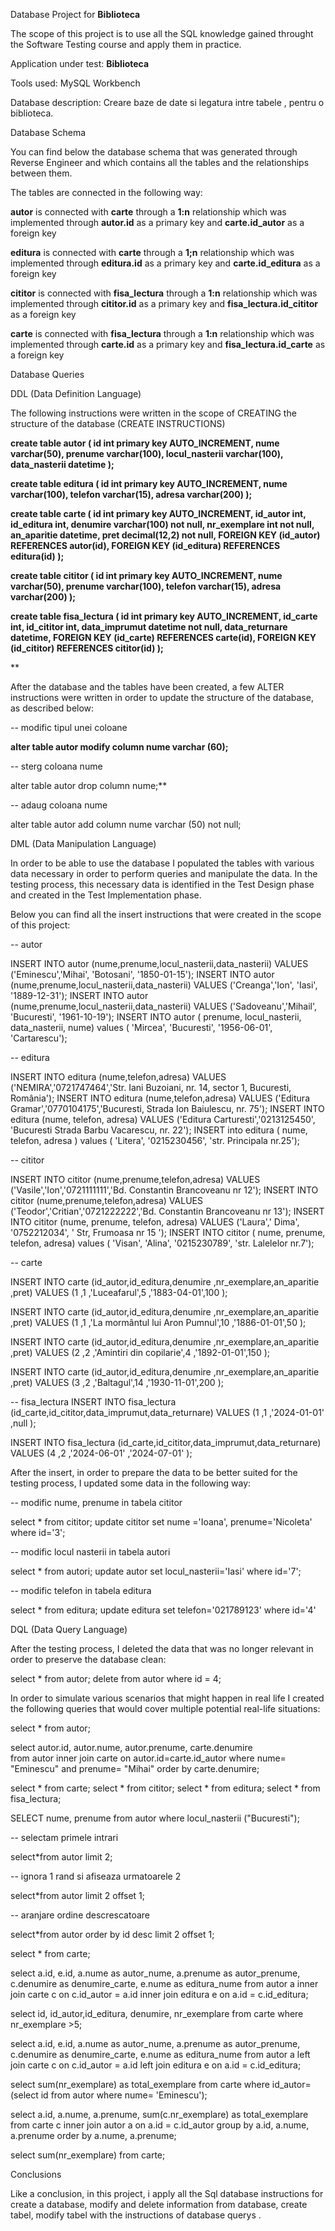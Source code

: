 

Database Project for **Biblioteca**

The scope of this project is to use all the SQL knowledge gained throught the Software Testing course and apply them in practice.

Application under test: **Biblioteca**

Tools used: MySQL Workbench

Database description: Creare baze de date si legatura intre tabele , pentru o biblioteca.

Database Schema 

You can find below the database schema that was generated through Reverse Engineer and which contains all the tables and the relationships between them.

The tables are connected in the following way:

**autor** is connected with **carte** through a **1:n** relationship which was implemented through **autor.id** as a primary key and **carte.id_autor** as a foreign key 

**editura**  is connected with **carte**  through a **1;n** relationship which was implemented through **editura.id** as a primary key and **carte.id_editura** as a foreign key

**cititor**  is connected with **fisa_lectura** through a **1:n** relationship which was implemented through **cititor.id** as a primary key and **fisa_lectura.id_cititor** as a foreign key

**carte**  is connected with **fisa_lectura** through a **1:n** relationship which was implemented through **carte.id** as a primary key and **fisa_lectura.id_carte** as a foreign key


Database Queries

DDL (Data Definition Language)

  The following instructions were written in the scope of CREATING the structure of the database (CREATE INSTRUCTIONS)

  **create table autor (
	id int primary key AUTO_INCREMENT,
	nume varchar(50),
	prenume varchar(100),
    locul_nasterii varchar(100),
    data_nasterii datetime
);**


**create table editura (
	id int primary key AUTO_INCREMENT,
	nume varchar(100),
	telefon varchar(15),
	adresa varchar(200)
);**

**create table carte (
	id int primary key AUTO_INCREMENT,
	id_autor int,
	id_editura int,
	denumire varchar(100) not null,	
	nr_exemplare int not null,	
	an_aparitie datetime,
	pret decimal(12,2) not null,
	FOREIGN KEY (id_autor) REFERENCES autor(id),
	FOREIGN KEY (id_editura) REFERENCES editura(id)
);**
 
**create table cititor (
	id int primary key AUTO_INCREMENT,
	nume varchar(50),
	prenume varchar(100),
	telefon varchar(15),
	adresa varchar(200)
);**
	
	
**create table fisa_lectura (
	id int primary key AUTO_INCREMENT,
	id_carte int,
	id_cititor int,
	data_imprumut datetime not null,
	data_returnare datetime,
	FOREIGN KEY (id_carte) REFERENCES carte(id),
	FOREIGN KEY (id_cititor) REFERENCES cititor(id)
);**

**

  After the database and the tables have been created, a few ALTER instructions were written in order to update the structure of the database, as described below:

-- modific tipul unei coloane

**alter table autor 
modify column nume varchar (60);**

-- sterg coloana nume

alter table autor
drop column nume;**

-- adaug coloana nume

alter table autor add column nume varchar (50) not null;


  DML (Data Manipulation Language)

  In order to be able to use the database I populated the tables with various data necessary in order to perform queries and manipulate the data. 
  In the testing process, this necessary data is identified in the Test Design phase and created in the Test Implementation phase. 

  Below you can find all the insert instructions that were created in the scope of this project:

-- autor

INSERT INTO autor (nume,prenume,locul_nasterii,data_nasterii) VALUES ('Eminescu','Mihai', 'Botosani', '1850-01-15');
INSERT INTO autor (nume,prenume,locul_nasterii,data_nasterii) VALUES ('Creanga','Ion', 'Iasi', '1889-12-31');
INSERT INTO autor (nume,prenume,locul_nasterii,data_nasterii) VALUES ('Sadoveanu','Mihail', 'Bucuresti',  '1961-10-19');
INSERT INTO autor ( prenume, locul_nasterii, data_nasterii, nume) values ( 'Mircea', 'Bucuresti', '1956-06-01', 'Cartarescu');

-- editura

INSERT INTO editura (nume,telefon,adresa) VALUES ('NEMIRA','0721747464','Str. Iani Buzoiani, nr. 14, sector 1, Bucuresti, România');
INSERT INTO editura (nume,telefon,adresa) VALUES ('Editura Gramar','0770104175','Bucuresti, Strada Ion Baiulescu, nr. 75');
INSERT INTO editura (nume, telefon, adresa) VALUES ('Editura Carturesti','0213125450', 'Bucuresti Strada Barbu Vacarescu, nr. 22');
INSERT into editura ( nume, telefon, adresa ) values ( 'Litera', '0215230456', 'str. Principala nr.25');


-- cititor

INSERT INTO cititor (nume,prenume,telefon,adresa) VALUES ('Vasile','Ion','0721111111','Bd. Constantin Brancoveanu nr 12');
INSERT INTO cititor (nume,prenume,telefon,adresa) VALUES ('Teodor','Critian','0721222222','Bd. Constantin Brancoveanu nr 13');
INSERT INTO cititor (nume, prenume, telefon, adresa) VALUES ('Laura',' Dima', '0752212034', ' Str, Frumoasa nr 15 ');
INSERT INTO cititor ( nume, prenume, telefon, adresa) values ( 'Visan', 'Alina', '0215230789', 'str. Lalelelor nr.7');

-- carte

INSERT INTO carte 
(id_autor,id_editura,denumire    ,nr_exemplare,an_aparitie ,pret) VALUES
(1       ,1         ,'Luceafarul',5           ,'1883-04-01',100 );

INSERT INTO carte 
(id_autor,id_editura,denumire                      ,nr_exemplare,an_aparitie ,pret) VALUES
(1       ,1         ,'La mormântul lui Aron Pumnul',10          ,'1886-01-01',50 );

INSERT INTO carte 
(id_autor,id_editura,denumire                ,nr_exemplare,an_aparitie ,pret) VALUES
(2       ,2         ,'Amintiri din copilarie',4           ,'1892-01-01',150 );

INSERT INTO carte 
(id_autor,id_editura,denumire                ,nr_exemplare,an_aparitie ,pret) VALUES
(3       ,2         ,'Baltagul',14           ,'1930-11-01',200 );

-- fisa_lectura 
INSERT INTO fisa_lectura 
(id_carte,id_cititor,data_imprumut,data_returnare) VALUES
(1       ,1         ,'2024-01-01' ,null  );

INSERT INTO fisa_lectura 
(id_carte,id_cititor,data_imprumut,data_returnare) VALUES
(4       ,2         ,'2024-06-01' ,'2024-07-01'  );

 
 After the insert, in order to prepare the data to be better suited for the testing process, I updated some data in the following way:


-- modific nume, prenume in tabela cititor

select * from cititor;
update cititor set nume ='Ioana', prenume='Nicoleta' where id='3';

-- modific locul nasterii in tabela autori

select * from autori;
update autor set locul_nasterii='Iasi' where id='7';

-- modific  telefon in tabela editura 

select * from editura;
update editura set telefon='021789123' where id='4'


DQL (Data Query Language)

After the testing process, I deleted the data that was no longer relevant in order to preserve the database clean: 

select * from autor;
delete from autor where id = 4; 


In order to simulate various scenarios that might happen in real life I created the following queries that would cover multiple potential real-life situations:


select * from autor;

select autor.id, autor.nume, autor.prenume, carte.denumire  
from autor 
inner join carte on autor.id=carte.id_autor
where nume= "Eminescu" and prenume= "Mihai" 
order by carte.denumire;

select * from carte;
select * from cititor;
select * from editura;
select * from fisa_lectura;


SELECT  nume, prenume from autor where locul_nasterii ("Bucuresti");

-- selectam primele intrari

select*from autor limit 2;

-- ignora 1 rand si afiseaza urmatoarele 2

select*from autor limit 2 offset 1; 

-- aranjare ordine descrescatoare  

select*from  autor
order by id desc
limit 2 offset 1;

select * from carte;

select a.id, e.id, a.nume as autor_nume, a.prenume as autor_prenume, c.denumire as denumire_carte, e.nume as editura_nume
from autor a
inner join carte c on c.id_autor = a.id
inner join editura e on a.id = c.id_editura;

select id, id_autor,id_editura, denumire, nr_exemplare from carte where nr_exemplare >5;

select a.id, e.id, a.nume as autor_nume, a.prenume as autor_prenume, c.denumire as denumire_carte, e.nume as editura_nume
from autor a
left join carte c on c.id_autor = a.id
left join editura e on a.id = c.id_editura;


select sum(nr_exemplare) as total_exemplare from carte where id_autor= (select id from autor where nume= 'Eminescu');

select a.id, a.nume, a.prenume,  sum(c.nr_exemplare) as total_exemplare
from carte c
inner join autor a on a.id = c.id_autor
group by a.id, a.nume, a.prenume
order by a.nume, a.prenume;

select sum(nr_exemplare) from carte;


Conclusions

Like a conclusion, in this project, i apply all the Sql database instructions for create a database, modify and delete information from database, create tabel, modify tabel with the instructions of database querys .
